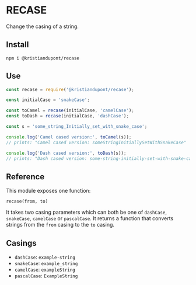 # RECASE

Change the casing of a string.

## Install
```
npm i @kristiandupont/recase
```

## Use
```javascript
const recase = require('@kristiandupont/recase');

const initialCase = 'snakeCase';

const toCamel = recase(initialCase, 'camelCase');
const toDash = recase(initialCase, 'dashCase');

const s = 'some_string_Initially_set_with_snake_case';

console.log('Camel cased version:', toCamel(s));
// prints: "Camel cased version: someStringInitiallySetWithSnakeCase"

console.log('Dash cased version:', toDash(s));
// prints: "Dash cased version: some-string-initially-set-with-snake-case"
```

## Reference
This module exposes one function:
```
recase(from, to)
```

It takes two casing parameters which can both be one of `dashCase`, `snakeCase`, `camelCase` or `pascalCase`.
It returns a function that converts strings from the `from` casing to the `to` casing.


## Casings

 - `dashCase`: `example-string`
 - `snakeCase`: `example_string`
 - `camelCase`: `exampleString`
 - `pascalCase`: `ExampleString`
